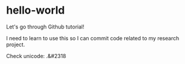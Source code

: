 # hello-world
Let's go through Github tutorial!

I need to learn to use this so I can commit code related to my research project.

Check unicode: .&#2318
